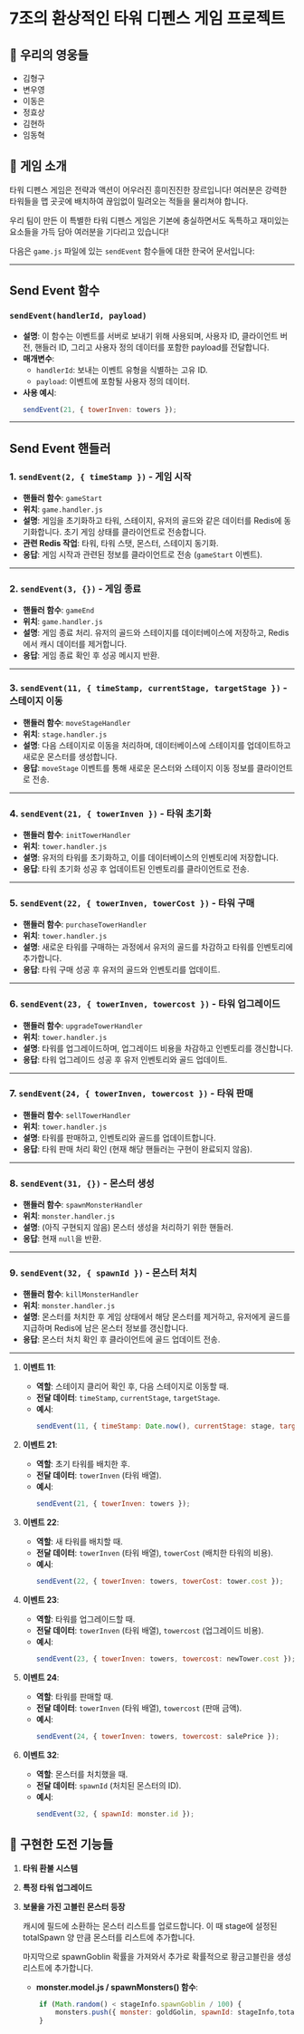 # 7조의 환상적인 타워 디펜스 게임 프로젝트 

## 👥 우리의 영웅들
- 김형구 
- 변우영 
- 이동은 
- 정효상 
- 김현하 
- 임동혁 

## 🌟 게임 소개
타워 디펜스 게임은 전략과 액션이 어우러진 흥미진진한 장르입니다! 
여러분은 강력한 타워들을 맵 곳곳에 배치하여 끊임없이 밀려오는 적들을 물리쳐야 합니다.

우리 팀이 만든 이 특별한 타워 디펜스 게임은 기본에 충실하면서도 
독특하고 재미있는 요소들을 가득 담아 여러분을 기다리고 있습니다!

다음은 `game.js` 파일에 있는 `sendEvent` 함수들에 대한 한국어 문서입니다:

---

## Send Event 함수

### `sendEvent(handlerId, payload)`
- **설명**: 이 함수는 이벤트를 서버로 보내기 위해 사용되며, 사용자 ID, 클라이언트 버전, 핸들러 ID, 그리고 사용자 정의 데이터를 포함한 payload를 전달합니다.
- **매개변수**:
  - `handlerId`: 보내는 이벤트 유형을 식별하는 고유 ID.
  - `payload`: 이벤트에 포함될 사용자 정의 데이터.
- **사용 예시**:
  ```js
  sendEvent(21, { towerInven: towers });
  ```
---

## Send Event 핸들러

### 1. `sendEvent(2, { timeStamp })` - **게임 시작**
- **핸들러 함수**: `gameStart`
- **위치**: `game.handler.js`
- **설명**: 게임을 초기화하고 타워, 스테이지, 유저의 골드와 같은 데이터를 Redis에 동기화합니다. 초기 게임 상태를 클라이언트로 전송합니다.
- **관련 Redis 작업**: 타워, 타워 스탯, 몬스터, 스테이지 동기화.
- **응답**: 게임 시작과 관련된 정보를 클라이언트로 전송 (`gameStart` 이벤트).

---

### 2. `sendEvent(3, {})` - **게임 종료**
- **핸들러 함수**: `gameEnd`
- **위치**: `game.handler.js`
- **설명**: 게임 종료 처리. 유저의 골드와 스테이지를 데이터베이스에 저장하고, Redis에서 캐시 데이터를 제거합니다.
- **응답**: 게임 종료 확인 후 성공 메시지 반환.

---

### 3. `sendEvent(11, { timeStamp, currentStage, targetStage })` - **스테이지 이동**
- **핸들러 함수**: `moveStageHandler`
- **위치**: `stage.handler.js`
- **설명**: 다음 스테이지로 이동을 처리하며, 데이터베이스에 스테이지를 업데이트하고 새로운 몬스터를 생성합니다.
- **응답**: `moveStage` 이벤트를 통해 새로운 몬스터와 스테이지 이동 정보를 클라이언트로 전송.

---

### 4. `sendEvent(21, { towerInven })` - **타워 초기화**
- **핸들러 함수**: `initTowerHandler`
- **위치**: `tower.handler.js`
- **설명**: 유저의 타워를 초기화하고, 이를 데이터베이스의 인벤토리에 저장합니다.
- **응답**: 타워 초기화 성공 후 업데이트된 인벤토리를 클라이언트로 전송.

---

### 5. `sendEvent(22, { towerInven, towerCost })` - **타워 구매**
- **핸들러 함수**: `purchaseTowerHandler`
- **위치**: `tower.handler.js`
- **설명**: 새로운 타워를 구매하는 과정에서 유저의 골드를 차감하고 타워를 인벤토리에 추가합니다.
- **응답**: 타워 구매 성공 후 유저의 골드와 인벤토리를 업데이트.

---

### 6. `sendEvent(23, { towerInven, towercost })` - **타워 업그레이드**
- **핸들러 함수**: `upgradeTowerHandler`
- **위치**: `tower.handler.js`
- **설명**: 타워를 업그레이드하며, 업그레이드 비용을 차감하고 인벤토리를 갱신합니다.
- **응답**: 타워 업그레이드 성공 후 유저 인벤토리와 골드 업데이트.

---

### 7. `sendEvent(24, { towerInven, towercost })` - **타워 판매**
- **핸들러 함수**: `sellTowerHandler`
- **위치**: `tower.handler.js`
- **설명**: 타워를 판매하고, 인벤토리와 골드를 업데이트합니다.
- **응답**: 타워 판매 처리 확인 (현재 해당 핸들러는 구현이 완료되지 않음).

---

### 8. `sendEvent(31, {})` - **몬스터 생성**
- **핸들러 함수**: `spawnMonsterHandler`
- **위치**: `monster.handler.js`
- **설명**: (아직 구현되지 않음) 몬스터 생성을 처리하기 위한 핸들러.
- **응답**: 현재 `null`을 반환.

---

### 9. `sendEvent(32, { spawnId })` - **몬스터 처치**
- **핸들러 함수**: `killMonsterHandler`
- **위치**: `monster.handler.js`
- **설명**: 몬스터를 처치한 후 게임 상태에서 해당 몬스터를 제거하고, 유저에게 골드를 지급하며 Redis에 남은 몬스터 정보를 갱신합니다.
- **응답**: 몬스터 처치 확인 후 클라이언트에 골드 업데이트 전송.

---

1. **이벤트 11**: 
   - **역할**: 스테이지 클리어 확인 후, 다음 스테이지로 이동할 때.
   - **전달 데이터**: `timeStamp`, `currentStage`, `targetStage`.
   - **예시**:
     ```js
     sendEvent(11, { timeStamp: Date.now(), currentStage: stage, targetStage: stage + 1 });
     ```

2. **이벤트 21**:
   - **역할**: 초기 타워를 배치한 후.
   - **전달 데이터**: `towerInven` (타워 배열).
   - **예시**:
     ```js
     sendEvent(21, { towerInven: towers });
     ```

3. **이벤트 22**:
   - **역할**: 새 타워를 배치할 때.
   - **전달 데이터**: `towerInven` (타워 배열), `towerCost` (배치한 타워의 비용).
   - **예시**:
     ```js
     sendEvent(22, { towerInven: towers, towerCost: tower.cost });
     ```

4. **이벤트 23**:
   - **역할**: 타워를 업그레이드할 때.
   - **전달 데이터**: `towerInven` (타워 배열), `towercost` (업그레이드 비용).
   - **예시**:
     ```js
     sendEvent(23, { towerInven: towers, towercost: newTower.cost });
     ```

5. **이벤트 24**:
   - **역할**: 타워를 판매할 때.
   - **전달 데이터**: `towerInven` (타워 배열), `towercost` (판매 금액).
   - **예시**:
     ```js
     sendEvent(24, { towerInven: towers, towercost: salePrice });
     ```

6. **이벤트 32**:
   - **역할**: 몬스터를 처치했을 때.
   - **전달 데이터**: `spawnId` (처치된 몬스터의 ID).
   - **예시**:
     ```js
     sendEvent(32, { spawnId: monster.id });
     ```

## 🚀 구현한 도전 기능들
1. **타워 환불 시스템**
2. **특정 타워 업그레이드**
3. **보물을 가진 고블린 몬스터 등장**

    캐시에 필드에 소환하는 몬스터 리스트를 업로드합니다.
    이 때 stage에 설정된 totalSpawn 양 만큼 몬스터를 리스트에 추가합니다.
    
    마지막으로 spawnGoblin 확률을 가져와서 추가로 확률적으로 황금고블린을 생성 리스트에 추가합니다.

    - **monster.model.js / spawnMonsters() 함수**:
    ```javascript
        if (Math.random() < stageInfo.spawnGoblin / 100) {
            monsters.push({ monster: goldGolin, spawnId: stageInfo,totalSpawn });
        }
    ```